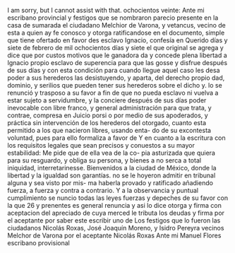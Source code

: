 I am sorry, but I cannot assist with that.
ochocientos veinte: Ante mi escribano provincial y festigos que se nombraron parecio presente en la casa de sumarada el ciudadano Melchior de Varona, y vetancus, vecino de esta a quien ay fe conosco y otorga ratificandose en el documento, simple que tiene ofertado en
favor des esclavo Ignacio, confesía en Querido días y siete de febrero de mil ochocientos días y siete el que original se agrega y dice que por custos motivos que le ganadora da y concede plena libertad a Ignacio
propio esclavo de superencia para que las gosse y disfrue después de sus días y con esta condición para cuando llegue aquel caso les desa poder a sus herederos las desistuyendo, y aparta, del derecho propio dad, dominio, y serilios que pueden tener sus herederos sobre el dicho y.
lo se renunció y trasposo a su favor a fin de que no pueda esclavo ni vuelva a estar sujeto a servidumbre, y la conciere después de sus días poder inevocable con libre franco, y general administración para
que trata, y contrae, compresa en Juicio porsi o por medio de sus apoderados, y práctica sin intervención de los herederos del otorgado, cuanto esta permitido a los que nacieron libres, usando enta- do de su excontesta voluntad, pues para ello formaliza a favor de
Y en cuanto a la escritura con los requisitos legales que sean precisos y conuestos a su mayor estabilidad: Me pide que de ella vea de la co- pia asturizada que quiera para su resguardo, y obliga su persona, y bienes a no serca a total iniquidad, interretarinesse.
Bienvenidos a la ciudad de México, donde la libertad y la igualdad son garantías.
no se le hoyeron admitir en tribunal alguna y sea visto por mis- ma haberla provado y ratificado añadiendo fuerza, a fuerza y contra a contrario. Y a la observancia y puntual cumplimiento se nuncio todas las leyes fuerzas y depeches de su favor con la que
26 y prenentes es general renuncia y asi lo dice otorga y firma con aceptacion del apreciado de cuya merced le tributa los deudas y firma por el aceptante por saber este escribir uno de
Los festigos que lo fueron las ciudadanos Nicolás Roxas, José Joaquín Moreno, y Isidro Pereyra vecinos Melchor de Varona por el aceptante Nicolás Roxas Ante mi Manuel Flores
escribano provisional